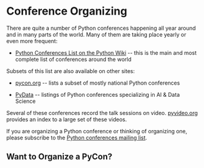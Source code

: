 # Conference Organizing

There are quite a number of Python conferences happening all year around and in many parts of the world. Many of them are taking place yearly or even more frequent:

- [Python Conferences List on the Python Wiki](https://wiki.python.org/moin/PythonConferences) -- this is the main and most complete list of conferences around the world

Subsets of this list are also available on other sites:

- [pycon.org](https://www.pycon.org/) -- lists a subset of mostly national Python conferences

- [PyData](https://pydata.org/) -- listings of Python conferences specializing in AI & Data Science

Several of these conferences record the talk sessions on video. [pyvideo.org](https://pyvideo.org/) provides an index to a large set of these videos.

If you are organizing a Python conference or thinking of organizing one, please subscribe to the [Python conferences mailing list](https://mail.python.org/mailman/listinfo/conferences).


## Want to Organize a PyCon?
